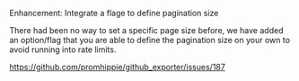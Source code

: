 Enhancement: Integrate a flage to define pagination size

There had been no way to set a specific page size before, we have added an
option/flag that you are able to define the pagination size on your own to avoid
running into rate limits.

https://github.com/promhippie/github_exporter/issues/187

